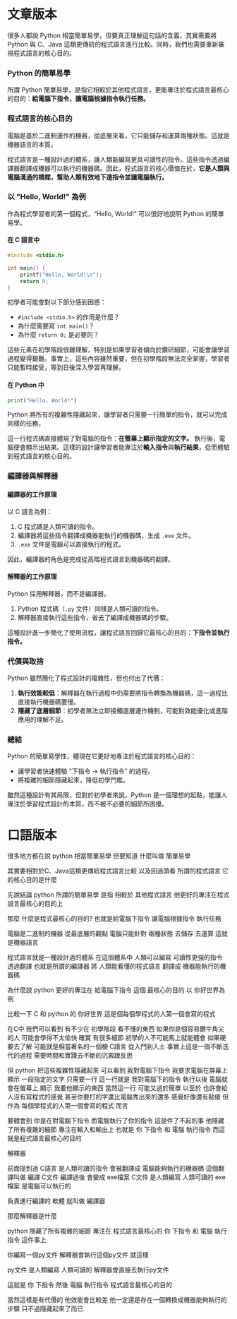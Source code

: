 # 文章版本

很多人都說 Python 相當簡單易學，但要真正理解這句話的含義，其實需要將 Python 與 C、Java 這類更傳統的程式語言進行比較。同時，我們也需要重新審視程式語言的核心目的。

### Python 的簡單易學
所謂 Python 簡單易學，是指它相較於其他程式語言，更能專注於程式語言最核心的目的：**給電腦下指令，讓電腦根據指令執行任務。**

### 程式語言的核心目的
電腦是基於二進制運作的機器，從底層來看，它只能儲存和運算兩種狀態。這就是機器語言的本質。

程式語言是一種設計過的體系，讓人類能編寫更具可讀性的指令。這些指令透過編譯器翻譯成機器可以執行的機器碼。因此，程式語言的核心價值在於，**它是人類與電腦溝通的橋樑，幫助人類有效地下達指令並讓電腦執行。**

### 以 "Hello, World!" 為例
作為程式學習者的第一個程式，“Hello, World!” 可以很好地說明 Python 的簡單易學。

#### 在 C 語言中
```c
#include <stdio.h>

int main() {
    printf("Hello, World!\n");
    return 0;
}
```
初學者可能會對以下部分感到困惑：
- `#include <stdio.h>` 的作用是什麼？
- 為什麼需要寫 `int main()`？
- 為什麼 `return 0;` 是必要的？

這些元素在初學階段很難理解，特別是如果學習者傾向於鑽研細節，可能會讓學習過程變得艱難。事實上，這些內容雖然重要，但在初學階段無法完全掌握，學習者只能暫時接受，等到日後深入學習再理解。

#### 在 Python 中
```python
print("Hello, World!")
```
Python 將所有的複雜性隱藏起來，讓學習者只需要一行簡單的指令，就可以完成同樣的任務。

這一行程式碼直接體現了對電腦的指令：**在螢幕上顯示指定的文字。** 執行後，電腦便會顯示出結果。這樣的設計讓學習者能專注於**輸入指令**與**執行結果**，從而體驗到程式語言的核心目的。

### 編譯器與解釋器
#### 編譯器的工作原理
以 C 語言為例：
1. C 程式碼是人類可讀的指令。
2. 編譯器將這些指令翻譯成機器能執行的機器碼，生成 `.exe` 文件。
3. `.exe` 文件是電腦可以直接執行的程式。

因此，編譯器的角色是完成從高階程式語言到機器碼的翻譯。

#### 解釋器的工作原理
Python 採用解釋器，而不是編譯器。
1. Python 程式碼（`.py` 文件）同樣是人類可讀的指令。
2. 解釋器直接執行這些指令，省去了編譯成機器碼的步驟。

這種設計進一步簡化了使用流程，讓程式語言回歸它最核心的目的：**下指令並執行指令。**

### 代價與取捨
Python 雖然簡化了程式設計的複雜性，但也付出了代價：
1. **執行效能較低**：解釋器在執行過程中仍需要將指令轉換為機器碼，這一過程比直接執行機器碼要慢。
2. **隱藏了底層細節**：初學者無法立即接觸底層運作機制，可能對效能優化或進階應用的理解不足。

### 總結
Python 的簡單易學性，體現在它更好地專注於程式語言的核心目的：
- 讓學習者快速體驗 "下指令 -> 執行指令" 的過程。
- 將複雜的細節隱藏起來，降低初學門檻。

雖然這種設計有其局限，但對於初學者來說，Python 是一個理想的起點，能讓人專注於學習程式設計的本質，而不被不必要的細節所困擾。


# 口語版本

很多地方都在說
python 相當簡單易學
但要知道 什麼叫做 簡單易學

其實要相對於C、Java這類更傳統程式語言比較
以及回過頭看 所謂的程式語言 它的核心目的是什麼

先說結論 
python 所謂的簡單易學 是指 相較於 其他程式語言
他更好的專注在程式語言最核心的目的上

那麼 什麼是程式最核心的目的?
也就是給電腦下指令 讓電腦根據指令 執行任務

電腦是二進制的機器
從最底層的觀點 電腦只能針對 兩種狀態 去儲存 去運算
這就是機器語言

程式語言就是一種設計過的體系
在這個體系中 人類可以編寫 可讀性更強的指令
透過翻譯 也就是所謂的編譯器 
將 人類能看懂的程式語言 翻譯成 機器能執行的機器碼

為什麼說 python 更好的專注在 給電腦下指令 這個 最核心的目的
以 你好世界為例

比較一下
C 和 python 的 你好世界
這是個每個學程式的人第一個會寫的程式

在C中 我們可以看到 有不少在 初學階段
看不懂的東西 如果你是個容易鑽牛角尖的人
可能會學得不太愉快
確實 有很多細節 初學的人不可能馬上就能體會
如果硬要去了解 可能就是相當著名的一個梗
C語言 從入門到入土
事實上這是一個不斷迭代的過程 
需要時間和實踐去不斷的沉澱跟反思

但 python 把這些複雜性隱藏起來
可以看到 我對電腦下指令 
我要求電腦在屏幕上 顯示 一段指定的文字
只需要一行
這一行就是 我對電腦下的指令
執行以後 
電腦就會在螢幕上 顯示 我要他顯示的東西
當然這一行 可能又過於簡單 
以至於 也許會給人沒有寫程式的感覺
甚至你要打的字還比電腦秀出來的還多
感覺好像還有點傻
但作為 每個學程式的人第一個會寫的程式 而言 

要體會到 
你是在對電腦下指令
而電腦執行了你的指令
這是件了不起的事 
他隱藏了所有複雜的細節
專注在輸入和輸出上
也就是 你 下指令 和 電腦 執行指令
而這就是程式語言最核心的目的

解釋器

前面提到過
C語言 是人類可讀的指令 
會被翻譯成 電腦能夠執行的機器碼
這個翻譯叫做 編譯
C文件 編譯過後 會變成 exe檔案
C文件 是人類編寫 人類可讀的
exe檔案 是電腦可以執行的

負責進行編譯的 軟體 就叫做 編譯器

那麼解釋器是什麼

python 隱藏了所有複雜的細節
專注在 程式語言最核心的
你 下指令 和 電腦 執行指令
這件事上

你編寫一個py文件
解釋器會執行這個py文件
就這樣

py文件 是人類編寫 人類可讀的
解釋器會直接去執行py文件

這就是 你 下指令 然後 電腦 執行指令
程式語言最核心的目的

當然這樣是有代價的
他效能會比較差
他一定還是存在一個轉換成機器能夠執行的步驟
只不過隱藏起來了而已
